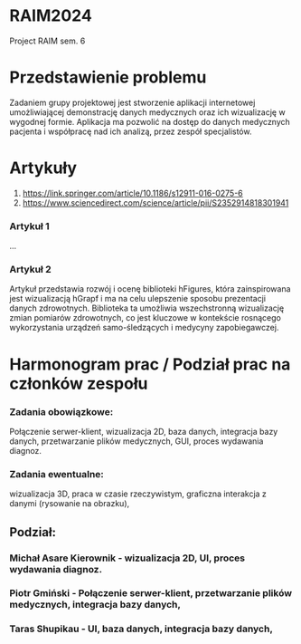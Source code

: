 # RAIM2024
Project RAIM sem. 6
# Przedstawienie problemu
Zadaniem grupy projektowej jest stworzenie aplikacji internetowej umożliwiającej demonstrację danych medycznych oraz ich wizualizację w wygodnej formie. 
Aplikacja ma pozwolić na dostęp do danych medycznych pacjenta i współpracę nad ich analizą, przez zespół specjalistów.
# Artykuły
1. https://link.springer.com/article/10.1186/s12911-016-0275-6
2. https://www.sciencedirect.com/science/article/pii/S2352914818301941
### Artykuł 1
...
### Artykuł 2
Artykuł przedstawia rozwój i ocenę biblioteki hFigures, która zainspirowana jest wizualizacją hGrapf i ma na celu ulepszenie sposobu prezentacji danych zdrowotnych. Biblioteka ta umożliwia wszechstronną wizualizację zmian pomiarów zdrowotnych, co jest kluczowe w kontekście rosnącego wykorzystania urządzeń samo-śledzących i medycyny zapobiegawczej.
# Harmonogram prac / Podział prac na członków zespołu
### Zadania obowiązkowe:
Połączenie serwer-klient, wizualizacja 2D, baza danych, integracja bazy danych, przetwarzanie plików medycznych, 
GUI, proces wydawania diagnoz. 
### Zadania ewentualne:
wizualizacja 3D, praca w czasie rzeczywistym, graficzna interakcja z danymi (rysowanie na obrazku),
## Podział:
### Michał Asare Kierownik  - wizualizacja 2D, UI, proces wydawania diagnoz.
### Piotr Gmiński  - Połączenie serwer-klient, przetwarzanie plików medycznych, integracja bazy danych,
### Taras Shupikau - UI, baza danych, integracja bazy danych,
